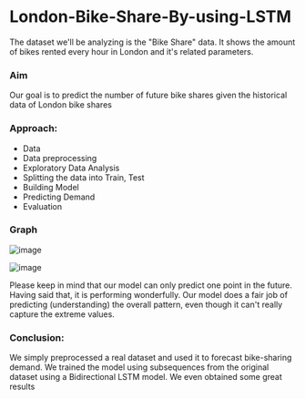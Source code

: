 # London-Bike-Share-By-using-LSTM
The dataset we'll be analyzing is the "Bike Share" data. It shows the amount of bikes rented every hour in London and it's related parameters.

### Aim
Our goal is to predict the number of future bike shares given the historical data of London bike shares

### Approach:
- Data
- Data preprocessing
- Exploratory Data Analysis
- Splitting the data into Train, Test
- Building Model
- Predicting Demand
- Evaluation

### Graph
![image](https://user-images.githubusercontent.com/86415241/139055797-f3308d99-0ab8-42bc-8e41-225b2e55b819.png)

![image](https://user-images.githubusercontent.com/86415241/139055836-071bd9b7-98ec-4215-b92e-68d2888e7c8b.png)


Please keep in mind that our model can only predict one point in the future. Having said that, it is performing wonderfully. Our model does a fair job of predicting (understanding) the overall pattern, even though it can't really capture the extreme values.


### Conclusion:
We simply preprocessed a real dataset and used it to forecast bike-sharing demand. We trained the model using subsequences from the original dataset using a Bidirectional LSTM model. We even obtained some great results
